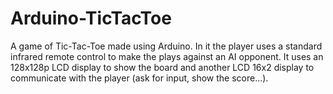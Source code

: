 # Arduino-TicTacToe
A game of Tic-Tac-Toe made using Arduino. In it the player uses a standard infrared remote control to make the plays against an AI opponent.
It uses an 128x128p LCD display to show the board and another LCD 16x2 display to communicate with the player (ask for input, show the score...).
